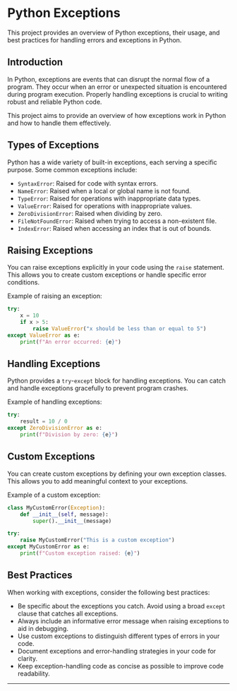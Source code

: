 # Python Exceptions

This project provides an overview of Python exceptions, their usage, and best practices for handling errors and exceptions in Python.


## Introduction

In Python, exceptions are events that can disrupt the normal flow of a program. They occur when an error or unexpected situation is encountered during program execution. Properly handling exceptions is crucial to writing robust and reliable Python code.

This project aims to provide an overview of how exceptions work in Python and how to handle them effectively.

## Types of Exceptions

Python has a wide variety of built-in exceptions, each serving a specific purpose. Some common exceptions include:

- `SyntaxError`: Raised for code with syntax errors.
- `NameError`: Raised when a local or global name is not found.
- `TypeError`: Raised for operations with inappropriate data types.
- `ValueError`: Raised for operations with inappropriate values.
- `ZeroDivisionError`: Raised when dividing by zero.
- `FileNotFoundError`: Raised when trying to access a non-existent file.
- `IndexError`: Raised when accessing an index that is out of bounds.

## Raising Exceptions

You can raise exceptions explicitly in your code using the `raise` statement. This allows you to create custom exceptions or handle specific error conditions.

Example of raising an exception:

```python
try:
    x = 10
    if x > 5:
        raise ValueError("x should be less than or equal to 5")
except ValueError as e:
    print(f"An error occurred: {e}")
```

## Handling Exceptions

Python provides a `try`-`except` block for handling exceptions. You can catch and handle exceptions gracefully to prevent program crashes.

Example of handling exceptions:

```python
try:
    result = 10 / 0
except ZeroDivisionError as e:
    print(f"Division by zero: {e}")
```

## Custom Exceptions

You can create custom exceptions by defining your own exception classes. This allows you to add meaningful context to your exceptions.

Example of a custom exception:

```python
class MyCustomError(Exception):
    def __init__(self, message):
        super().__init__(message)

try:
    raise MyCustomError("This is a custom exception")
except MyCustomError as e:
    print(f"Custom exception raised: {e}")
```

## Best Practices

When working with exceptions, consider the following best practices:

- Be specific about the exceptions you catch. Avoid using a broad `except` clause that catches all exceptions.
- Always include an informative error message when raising exceptions to aid in debugging.
- Use custom exceptions to distinguish different types of errors in your code.
- Document exceptions and error-handling strategies in your code for clarity.
- Keep exception-handling code as concise as possible to improve code readability.

---

